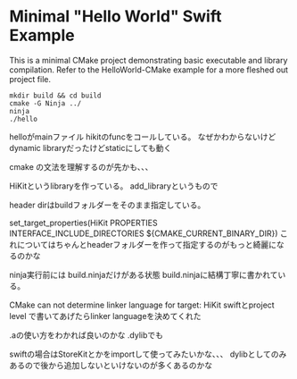 # Minimal "Hello World" Swift Example

This is a minimal CMake project demonstrating basic executable and library compilation. Refer to the HelloWorld-CMake example for a more fleshed out project file.

```
mkdir build && cd build
cmake -G Ninja ../
ninja
./hello
```

helloがmainファイル
hikitのfuncをコールしている。
なぜかわからないけどdynamic libraryだったけどstaticにしても動く

cmake の文法を理解するのが先かも、、、

HiKitというlibraryを作っている。
add_libraryというもので

header dirはbuildフォルダーをそのまま指定している。

set_target_properties(HiKit PROPERTIES
  INTERFACE_INCLUDE_DIRECTORIES ${CMAKE_CURRENT_BINARY_DIR})
これについてはちゃんとheaderフォルダーを作って指定するのがもっと綺麗になるのかな

ninja実行前には
build.ninjaだけがある状態
build.ninjaに結構丁寧に書かれている。


CMake can not determine linker language for target: HiKit
swiftとproject level で書いてあげたらlinker languageを決めてくれた

.aの使い方をわかれば良いのかな
.dylibでも

swiftの場合はStoreKitとかをimportして使ってみたいかな、、、
dylibとしてのみあるので後から追加しないといけないのが多くあるのかな
